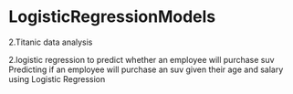 # LogisticRegressionModels
2.Titanic data analysis

2.logistic regression to predict whether an employee will purchase suv
Predicting if an employee will purchase an suv given their age and salary using Logistic Regression
